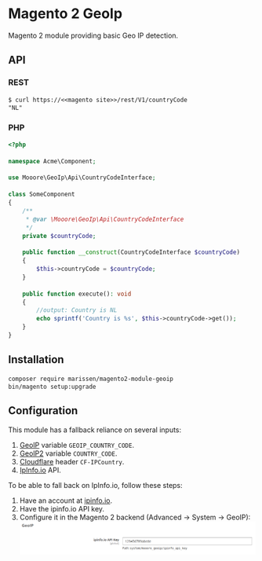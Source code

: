 # Magento 2 GeoIp
Magento 2 module providing basic Geo IP detection.

## API

### REST
```
$ curl https://<<magento site>>/rest/V1/countryCode
"NL"                                                                                                                                                                                                                        
```

### PHP
``` php
<?php

namespace Acme\Component;

use Mooore\GeoIp\Api\CountryCodeInterface;

class SomeComponent
{
    /**
     * @var \Mooore\GeoIp\Api\CountryCodeInterface
     */
    private $countryCode;

    public function __construct(CountryCodeInterface $countryCode)
    {
        $this->countryCode = $countryCode;
    }

    public function execute(): void
    {
        //output: Country is NL
        echo sprintf('Country is %s', $this->countryCode->get());
    }
}
```

## Installation
```shell script
composer require marissen/magento2-module-geoip
bin/magento setup:upgrade
```

## Configuration
This module has a fallback reliance on several inputs:
1. [GeoIP](http://nginx.org/en/docs/http/ngx_http_geoip_module.html) variable `GEOIP_COUNTRY_CODE`.
2. [GeoIP2](https://github.com/leev/ngx_http_geoip2_module) variable `COUNTRY_CODE`.
3. [Cloudflare](https://www.cloudflare.com/) header `CF-IPCountry`.
4. [IpInfo.io](https://ipinfo.io/) API.

To be able to fall back on IpInfo.io, follow these steps:
1. Have an account at [ipinfo.io](https://ipinfo.io/).
2. Have the ipinfo.io API key.
3. Configure it in the Magento 2 backend (Advanced -> System -> GeoIP):
![Configuration](docs/configuration.png)

